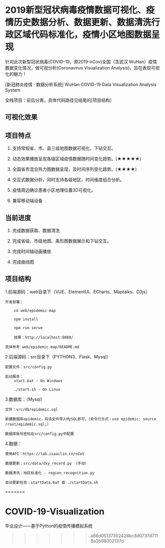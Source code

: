 
# 2019新型冠状病毒疫情数据可视化、疫情历史数据分析、数据更新、数据清洗行政区域代码标准化，疫情小区地图数据呈现

针对此次新型冠状病毒(COVID-19，原2019-nCov)全国（含武汉 WuHan）疫情数据变化情况，做可视分析(Coronavirus Visualization Analysis)，旨在表现可视化的魅力！

[新冠肺炎疫情 · 数据分析系统] 
	WuHan COVID-19 Data Visualization Analysis System		

全栈项目：前后分离，具体代码路径见结尾的[项目结构]

## 可视化效果


## 项目特点

1. 支持常规省、市、县三级地图数据可视化，下钻交互。

2. 动态效果播放呈现各级区域疫情数据随时间变化趋势。(★★★★★)

3. 全国省市混合热力图数据呈现，及时间序列变化趋势。(★★★★)

4. 交互式数据分析，同时支持各级地区、时间维度组合分析。

5. 疫情周边确诊患者小区地理位置3D可视化。

6. 兼容移动端设备


## 当前进度

1. 完成数据获取、数据清洗

2. 完成省级、市级地图、条形图数据展示和下钻交互。

3. 完成时间轴动画播放

4. 完成曲线图



## 项目结构

1.前端源码：web目录下（VUE、ElementUI、ECharts、Maptalks、D3js）

	开发部署：
		
		cd web/epidemic-map
		
		npm install
		
		npm run serve
		
		效果：http://localhost:8080/
		
	具体参考 web/epidemic-map/README.md
	
	

2.后端源码：src目录下（PYTHON3、Flask、Mysql）

	配置文件：src/config.py	
	
	启动服务：
		start.bat - On Windows
		
		./start.sh - On Linux
		

3.数据库：（Mysql）
	
	文件：src/db/epidemic.sql
	
	新建数据库epidemic，将该文件导入MySQL即可。（命令行方式：use epidemic; source /root/epidemic.sql;）
	
	数据库账号密码在src/config.py中配置
	

4.数据：
	
	使用API：https://lab.isaaclin.cn/nCoV
	
	数据更新：src/data/dxy_record.py （手动）
	
	数据清洗：地区标准化 - region_recognition.py
	
	自动更新任务：startData.bat 或 ./startData.sh
	
=======
# COVID-19-Visualization
毕业设计——基于Python的疫情传播模拟系统
>>>>>>> a66d05137302428bc8d0737d7118a3b98002137d

